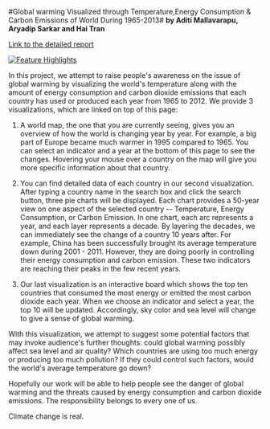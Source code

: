 #Global warming Visualized through Temperature,Energy Consumption & Carbon Emissions of World During 1965-2013#
**by Aditi Mallavarapu, Aryadip Sarkar and Hai Tran**

[Link to the detailed report](https://docs.google.com/a/uic.edu/document/d/1VdZcQ8VZqEVfMal4ewB777f5IXSPrcSdHLkF0nm9BwY/edit?usp=sharing)

[![Feature Highlights](http://img.youtube.com/vi/tyjmWX7gJnc/0.jpg)](https://youtu.be/tyjmWX7gJnc "Feature Highlights")

In this project, we attempt to raise people's awareness on the issue of global warming by visualizing the world's temperature along with the amount of energy consumption and carbon dioxide emissions that each country has used or produced each year from 1965 to 2012. We provide 3 visualizations, which are linked on top of this page:

1) A world map, the one that you are currently seeing, gives you an overview of how the world is changing year by year. For example, a big part of Europe became much warmer in 1995 compared to 1965. You can select an indicator and a year at the bottom of this page to see the changes. Hovering your mouse over a country on the map will give you more specific information about that country.

2) You can find detailed data of each country in our second visualization. After typing a country name in the search box and click the search button, three pie charts will be displayed. Each chart provides a 50-year view on one aspect of the selected country -- Temperature, Energy Consumption, or Carbon Emission. In one chart, each arc represents a year, and each layer represents a decade. By layering the decades, we can immediately see the change of a country 10 years after. For example, China has been successfully brought its average temperature down during 2001 - 2011. However, they are doing poorly in controlling their energy consumption and carbon emission. These two indicators are reaching their peaks in the few recent years.

3) Our last visualization is an interactive board which shows the top ten countries that consumed the most energy or emitted the most carbon dioxide each year. When we choose an indicator and select a year, the top 10 will be updated. Accordingly, sky color and sea level will change to give a sense of global warming. 

With this visualization, we attempt to suggest some potential factors that may invoke audience's further thoughts: could global warming possibly affect sea level and air quality? Which countries are using too much energy or producing too much pollution? If they could control such factors, would the world's average temperature go down?

Hopefully our work will be able to help people see the danger of global warming and the threats caused by energy consumption and carbon dioxide emissions. The responsibility belongs to every one of us.

Climate change is real.

